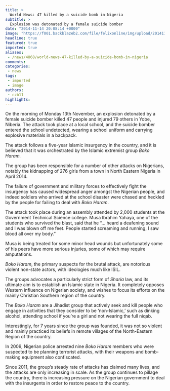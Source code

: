 ```yaml
---
title: >
  World News: 47 killed by a suicide bomb in Nigeria
subtitle: >
  Explosion was detonated by a female suicide bomber
date: "2014-11-14 20:08:14 +0000"
image: "https://f001.backblazeb2.com/file/felixonline/img/upload/201411142008-ps3110-11-10-2014yobe_nigeria.jpg"
headline: true
featured: true
imported: true
aliases:
 - /news/4868/world-news-47-killed-by-a-suicide-bomb-in-nigeria
comments:
categories:
 - news
tags:
 - imported
 - image
authors:
 - czb11
highlights:
---
```


On the morning of Monday 13th November, an explosion detonated by a female suicide bomber killed 47 people and injured 79 others in Yobe, Niberia. The attack took place at a local school, and the suicide bomber entered the school undetected, wearing a school uniform and carrying explosive materials in a backpack.

The attack follows a five-year Islamic insurgency in the country, and it is believed that it was orchestrated by the Islamic extremist group _Boko Haram._

The group has been responsible for a number of other attacks on Nigerians, notably the kidnapping of 276 girls from a town in North Eastern Nigeria in April 2014.

The failure of government and military forces to effectively fight the insurgency has caused widespread anger amongst the Nigerian people, and indeed soldiers who arrived at the school disaster were chased and heckled by the people for failing to deal with _Boko Haram_.

The attack took place during an assembly attended by 2,000 students at the Government Technical Science college. Musa Ibrahim Yahaya, one of the students who survived the blast, said that he “… heard a deafening sound and I was blown off me feet. People started screaming and running, I saw blood all over my body.”

Musa is being treated for some minor head wounds but unfortunately some of his peers have more serious injuries, some of which may require amputations.

_Boko Haram_, the primary suspects for the brutal attack, are notorious violent non-state actors, with ideologies much like ISIL.

The groups advocates a particularly strict form of _Sharia_ law, and its ultimate aim is to establish an Islamic state in Nigeria. It completely opposes Western influence on Nigerian society, and wishes to focus its efforts on the mainly Christian Southern region of the country.

The _Boko Haram_ are a Jihadist group that actively seek and kill people who engage in activities that they consider to be ‘non-Islamic,’ such as dinking alcohol, attending school if you’re a girl and not wearing the full niqab.

Interestingly, for 7 years since the group was founded, it was not so violent and mainly practiced its beliefs in remote villages of the North-Eastern Region of the country.

In 2009, Nigerian police arrested nine _Boko Haram_ members who were suspected to be planning terrorist attacks, with their weapons and bomb-making equipment also confiscated.

Since 2011, the group’s steady rate of attacks has claimed many lives, and the attacks are only increasing in scale. As the group continues to pillage the country, there is increasing pressure on the Nigerian government to deal with the insurgents in order to restore peace to the country.
